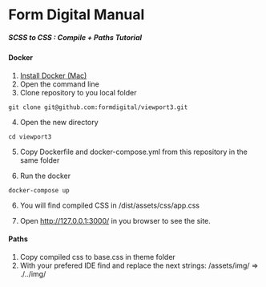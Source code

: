 # Form Digital Manual
##### SCSS to CSS : Compile + Paths Tutorial

#### Docker
1. [Install Docker (Mac) ](https://hub.docker.com/editions/community/docker-ce-desktop-mac)
2. Open the command line
3. Clone repository to you local folder
```
git clone git@github.com:formdigital/viewport3.git
```
4. Open the new directory
```
cd viewport3
```  
5. Copy Dockerfile and docker-compose.yml from this repository in the same folder

5. Run the docker
```
docker-compose up
``` 
6. You will find compiled CSS in /dist/assets/css/app.css

7. Open http://127.0.0.1:3000/ in you browser to see the site.

#### Paths
1. Copy compiled css to base.css in theme folder
2. With your prefered IDE find and replace the next strings:
/assets/img/ => ./../img/ 

